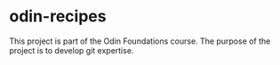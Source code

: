 # odin-recipes
This project is part of the Odin Foundations course. 
The purpose of the project is to develop git expertise.

